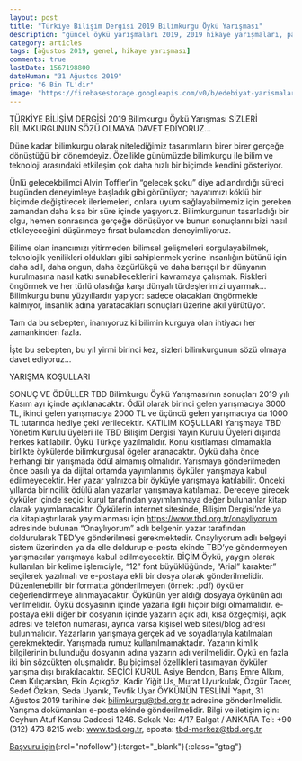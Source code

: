 ```yaml
---
layout: post
title: "Türkiye Bilişim Dergisi 2019 Bilimkurgu Öykü Yarışması"
description: "güncel öykü yarışmaları 2019, 2019 hikaye yarışmaları, para ödüllü yarışmalar 2019, bilimkurgu hikaye yarışması"
category: articles
tags: [ağustos 2019, genel, hikaye yarışması]
comments: true
lastDate: 1567198800
dateHuman: "31 Ağustos 2019"
price: "6 Bin TL'dir"
image: "https://firebasestorage.googleapis.com/v0/b/edebiyat-yarismalari.appspot.com/o/turkiye-bilisim-dergisi-2019-bilimkurgu-oyku-yarismasi.jpg?alt=media&token=0b1c9d07-a860-4581-814a-4ad9a79cd728"
---
```


TÜRKİYE BİLİŞİM DERGİSİ 2019 Bilimkurgu Öykü Yarışması
SİZLERİ BİLİMKURGUNUN SÖZÜ OLMAYA DAVET EDİYORUZ…

Düne kadar bilimkurgu olarak nitelediğimiz tasarımların birer birer gerçeğe dönüştüğü bir dönemdeyiz. Özellikle günümüzde bilimkurgu ile bilim ve teknoloji arasındaki etkileşim çok daha hızlı bir biçimde kendini gösteriyor.

Ünlü gelecekbilimci Alvin Toffler’in “gelecek şoku” diye adlandırdığı süreci bugünden deneyimleye başladık gibi görünüyor; hayatımızı köklü bir biçimde değiştirecek ilerlemeleri, onlara uyum sağlayabilmemiz için gereken zamandan daha kısa bir süre içinde yaşıyoruz. Bilimkurgunun tasarladığı bir olgu, hemen sonrasında gerçeğe dönüşüyor ve bunun sonuçlarını bizi nasıl etkileyeceğini düşünmeye fırsat bulamadan deneyimliyoruz.

Bilime olan inancımızı yitirmeden bilimsel gelişmeleri sorgulayabilmek, teknolojik yenilikleri oldukları gibi sahiplenmek yerine insanlığın bütünü için daha adil, daha ongun, daha özgürlükçü ve daha barışçıl bir dünyanın kurulmasına nasıl katkı sunabileceklerini kavramaya çalışmak. Riskleri öngörmek ve her türlü olasılığa karşı dünyalı türdeşlerimizi uyarmak…  Bilimkurgu bunu yüzyıllardır yapıyor: sadece olacakları öngörmekle kalmıyor, insanlık adına yaratacakları sonuçları üzerine akıl yürütüyor.

Tam da bu sebepten, inanıyoruz ki bilimin kurguya olan ihtiyacı her zamankinden fazla.

İşte bu sebepten, bu yıl yirmi birinci kez, sizleri bilimkurgunun sözü olmaya davet ediyoruz…

YARIŞMA KOŞULLARI

SONUÇ VE ÖDÜLLER
TBD Bilimkurgu Öykü Yarışması’nın sonuçları 2019 yılı Kasım ayı içinde açıklanacaktır. Ödül olarak birinci gelen yarışmacıya 3000 TL, ikinci gelen yarışmacıya 2000 TL ve üçüncü gelen yarışmacıya da 1000 TL tutarında hediye çeki verilecektir.
KATILIM KOŞULLARI
Yarışmaya TBD Yönetim Kurulu üyeleri ile TBD Bilişim Dergisi Yayın Kurulu Üyeleri dışında herkes katılabilir.
Öykü Türkçe yazılmalıdır.
Konu kısıtlaması olmamakla birlikte öykülerde bilimkurgusal ögeler aranacaktır.
Öykü daha önce herhangi bir yarışmada ödül almamış olmalıdır.
Yarışmaya gönderilmeden önce basılı ya da dijital ortamda yayımlanmış öyküler yarışmaya kabul edilmeyecektir.
Her yazar yalnızca bir öyküyle yarışmaya katılabilir.
Önceki yıllarda birincilik ödülü alan yazarlar yarışmaya katılamaz.
Dereceye girecek öyküler içinde seçici kurul tarafından yayımlanmaya değer bulunanlar kitap olarak yayımlanacaktır.
Öykülerin internet sitesinde, Bilişim Dergisi’nde ya da kitaplaştırılarak yayımlanması için https://www.tbd.org.tr/onayliyorum adresinde bulunan “Onaylıyorum” adlı belgenin yazar tarafından doldurularak TBD’ye gönderilmesi gerekmektedir. Onaylıyorum adlı belgeyi sistem üzerinden ya da elle doldurup e-posta ekinde TBD’ye göndermeyen yarışmacılar yarışmaya kabul edilmeyecektir.
BİÇİM
Öykü, yaygın olarak kullanılan bir kelime işlemciyle, “12” font büyüklüğünde, “Arial” karakter” seçilerek yazılmalı ve e-postaya ekli bir dosya olarak gönderilmelidir. Düzenlenebilir bir formatta gönderilmeyen (örnek: .pdf) öyküler değerlendirmeye alınmayacaktır.
Öykünün yer aldığı dosyaya öykünün adı verilmelidir.
Öykü dosyasının içinde yazarla ilgili hiçbir bilgi olmamalıdır.
e-postaya ekli diğer bir dosyanın içinde yazarın açık adı, kısa özgeçmişi, açık adresi ve telefon numarası, ayrıca varsa kişisel web sitesi/blog adresi bulunmalıdır.
Yazarların yarışmaya gerçek ad ve soyadlarıyla katılmaları gerekmektedir. Yarışmada rumuz kullanılmamaktadır.
Yazarın kimlik bilgilerinin bulunduğu dosyanın adına yazarın adı verilmelidir.
Öykü en fazla iki bin sözcükten oluşmalıdır.
Bu biçimsel özellikleri taşımayan öyküler yarışma dışı bırakılacaktır.
SEÇİCİ KURUL
Asiye Bendon, Barış Emre Alkım, Cem Kılıçarslan, Ekin Açıkgöz, Kadir Yiğit Us, Murat Uyurkulak, Özgür Tacer, Sedef Özkan, Seda Uyanık, Tevfik Uyar
ÖYKÜNÜN TESLİMİ
Yapıt, 31 Ağustos 2019 tarihine dek bilimkurgu@tbd.org.tr adresine gönderilmelidir. Yarışma dokümanları e-posta ekinde gönderilmelidir.
Bilgi ve iletişim için: Ceyhun Atuf Kansu Caddesi 1246. Sokak No: 4/17 Balgat / ANKARA
Tel: +90 (312) 473 8215 web:  www.tbd.org.tr, eposta: tbd-merkez@tbd.org.tr

[Başvuru için](https://www.tbd.org.tr/turkiye-bilisim-dergisi-2019-bilimkurgu-oyku-yarismasi/?utm_source=edebiyatyarismalari.com&utm_medium=affiliate&utm_campaign=cpc){:rel="nofollow"}{:target="_blank"}{:class="gtag"}
